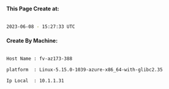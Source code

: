 
   
#### This Page Create at:

```bash

2023-06-08 - 15:27:33 UTC

```

#### Create By Machine:

```bash

Host Name : fv-az173-388

platform  : Linux-5.15.0-1039-azure-x86_64-with-glibc2.35

Ip Local  : 10.1.1.31

```

